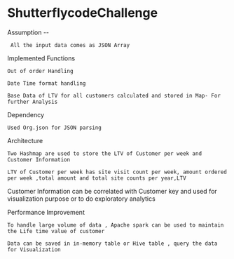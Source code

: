 # ShutterflycodeChallenge

Assumption --
     
     All the input data comes as JSON Array

Implemented Functions

    Out of order Handling

    Date Time format handling

    Base Data of LTV for all customers calculated and stored in Map- For further Analysis

Dependency

    Used Org.json for JSON parsing
  
Architecture
  
    Two Hashmap are used to store the LTV of Customer per week and Customer Information
  
    LTV of Customer per week has site visit count per week, amount ordered per week ,total amount and total site counts per year,LTV
  
  Customer Information can be correlated with Customer key and used for visualization purpose or to do exploratory analytics
  
Performance Improvement

    To handle large volume of data , Apache spark can be used to maintain the Life time value of customer
  
    Data can be saved in in-memory table or Hive table , query the data for Visualization
  
  
